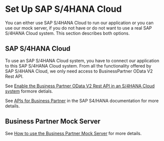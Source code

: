 # Set Up SAP S/4HANA Cloud

You can either use SAP S/4HANA Cloud to run our application or you can use our mock server, if you do not have or do not want to use a real SAP S/4HANA Cloud system. This section describes both options.

## SAP S/4HANA Cloud

To use an SAP S/4HANA Cloud system, you have to connect our application to this SAP S/4HANA Cloud system. From all the functionality offered by SAP S/4HANA Cloud, we only need access to BusinessPartner OData V2 Rest API.

See [Enable the Business Partner OData V2 Rest API in an S/4HANA Cloud system](../../appendix/enable-odata-of-s4hana/README.md) formore detials.

See [APIs for Business Partner](https://help.sap.com/viewer/44e06f22436c43e582db6ccd5250e29b/2020.000/en-US/9fca825858239244e10000000a4450e5.html) in the SAP S4/HANA documentation for more details.

## Business Partner Mock Server

See [How to use the Business Partner Mock Server](/documentation/appendix/business-partner-mock/README.md) for more details.
